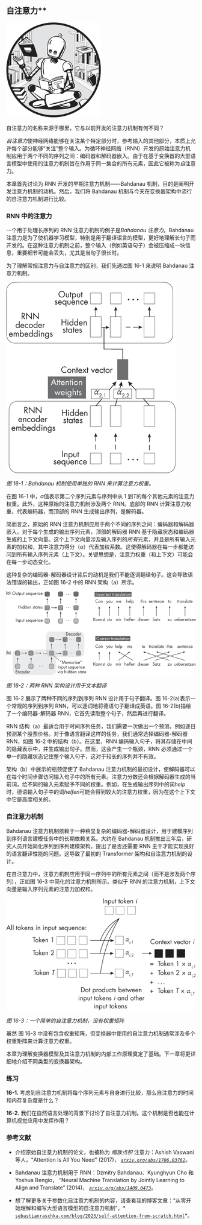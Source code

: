 ## 自注意力**

![Image](img/common.jpg)

自注意力的名称来源于哪里，它与以前开发的注意力机制有何不同？

*自注意力*使神经网络能够在关注某个特定部分时，参考输入的其他部分，本质上允许每个部分能够“关注”整个输入。为循环神经网络（RNN）开发的原始注意力机制应用于两个不同的序列之间：编码器和解码器嵌入。由于在基于变换器的大型语言模型中使用的注意力机制旨在作用于同一集合的所有元素，因此它被称为*自*注意力。

本章首先讨论为 RNN 开发的早期注意力机制——Bahdanau 机制，目的是阐明开发注意力机制的动机。然后，我们将 Bahdanau 机制与今天在变换器架构中流行的自注意力机制进行比较。

### **RNN 中的注意力**

一个用于处理长序列的 RNN 注意力机制的例子是*Bahdanau 注意力*。Bahdanau 注意力是为了使机器学习模型，特别是用于翻译语言的模型，更好地理解长句子而开发的。在这种注意力机制之前，整个输入（例如英语句子）会被压缩成一块信息，重要细节可能会丢失，尤其是当句子很长时。

为了理解常规注意力与自注意力的区别，我们先通过图 16-1 来说明 Bahdanau 注意力机制。

![Image](img/16fig01.jpg)

*图 16-1：Bahdanau 机制使用单独的 RNN 来计算注意力权重。*

在图 16-1 中，*α*值表示第二个序列元素与序列中从 1 到*T*的每个其他元素的注意力权重。此外，这种原始的注意力机制涉及两个 RNN。底部的 RNN 计算注意力权重，代表编码器，而顶部的 RNN 生成输出序列，是解码器。

简而言之，原始的 RNN 注意力机制应用于两个不同的序列之间：编码器和解码器嵌入。对于每个生成的输出序列元素，顶部的解码器 RNN 基于隐藏状态和编码器生成的上下文向量。这个上下文向量涉及输入序列的*所有*元素，并且是所有输入元素的加权和，其中注意力得分（*α*）代表加权系数。这使得解码器在每一步都能访问到所有输入序列元素（上下文）。关键思想是，注意力权重（和上下文）可能会在每一步动态变化。

这种复杂的编码器-解码器设计背后的动机是我们不能逐词翻译句子。这会导致语法错误的输出，正如图 16-2 中的 RNN 架构（a）所示。

![图片](img/16fig02.jpg)

*图 16-2：两种 RNN 架构设计用于文本翻译*

图 16-2 展示了两种不同的序列到序列 RNN 设计用于句子翻译。图 16-2(a)表示一个常规的序列到序列 RNN，可以逐词地将德语句子翻译成英语。图 16-2(b)描绘了一个编码器-解码器 RNN，它首先读取整个句子，然后再进行翻译。

RNN 结构（a）最适合用于时间序列任务，我们需要一次做出一个预测，例如逐日预测某个股票价格。对于像语言翻译这样的任务，我们通常选择编码器-解码器 RNN，如图 16-2 中的结构（b）。在这里，RNN 编码输入句子，将其存储在中间的隐藏表示中，并生成输出句子。然而，这会产生一个瓶颈，RNN 必须通过一个单一的隐藏状态记住整个输入句子，这对于较长的序列并不有效。

架构（b）中展示的瓶颈促使了 Bahdanau 注意力机制的最初设计，使解码器可以在每个时间步骤访问输入句子中的所有元素。注意力分数还会根据解码器生成的当前词，给不同的输入元素赋予不同的权重。例如，在生成输出序列中的词*help*时，德语输入句子中的词*helfen*可能会得到较大的注意力权重，因为在这个上下文中它是高度相关的。

### **自注意力机制**

Bahdanau 注意力机制依赖于一种稍显复杂的编码器-解码器设计，用于建模序列到序列语言建模任务中的长期依赖关系。大约在 Bahdanau 机制推出三年后，研究人员开始简化序列到序列建模架构，提出了是否还需要 RNN 主干才能实现良好的语言翻译性能的问题。这导致了最初的 Transformer 架构和自注意力机制的设计。

在自注意力中，注意力机制应用于同一序列中的所有元素之间（而不是涉及两个序列），正如图 16-3 中简化的注意力机制所示。类似于 RNN 的注意力机制，上下文向量是输入序列元素的注意力加权和。

![图片](img/16fig03.jpg)

*图 16-3：一个简单的自注意力机制，没有权重矩阵*

虽然 图 16-3 中没有包含权重矩阵，但变换器中使用的自注意力机制通常涉及多个权重矩阵来计算注意力权重。

本章为理解变换器模型及其注意力机制的内部工作原理奠定了基础。下一章将更详细地介绍不同类型的变换器架构。

### **练习**

**16-1.** 考虑到自注意力机制将每个序列元素与自身进行比较，那么自注意力的时间和内存复杂度是什么？

**16-2.** 我们在自然语言处理的背景下讨论了自注意力机制。这个机制是否也能在计算机视觉应用中发挥作用？

### **参考文献**

+   介绍原始自注意力机制的论文，也被称为 *缩放点积* 注意力：Ashish Vaswani 等人，“Attention Is All You Need” (2017)， *[`arxiv.org/abs/1706.03762`](https://arxiv.org/abs/1706.03762)*。

+   Bahdanau 注意力机制用于 RNN：Dzmitry Bahdanau、Kyunghyun Cho 和 Yoshua Bengio， “Neural Machine Translation by Jointly Learning to Align and Translate” (2014)， *[`arxiv.org/abs/1409.0473`](https://arxiv.org/abs/1409.0473)*。

+   想了解更多关于参数化自注意力机制的内容，请查看我的博客文章：“从零开始理解和编写大型语言模型的自注意力机制”，* [`sebastianraschka.com/blog/2023/self-attention-from-scratch.html`](https://sebastianraschka.com/blog/2023/self-attention-from-scratch.html)*。
